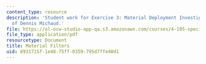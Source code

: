 ```yaml
---
content_type: resource
description: 'Student work for Exercise 3: Material Deployment Investigation courtesy
  of Dennis Michaud.'
file: https://ol-ocw-studio-app-qa.s3.amazonaws.com/courses/4-195-special-problems-in-architectural-design-spring-2005/8931715f1e4875ff0359795d7ffe40d1_3michaud.pdf
file_type: application/pdf
resourcetype: Document
title: Material Filters
uid: 8931715f-1e48-75ff-0359-795d7ffe40d1
---
```

